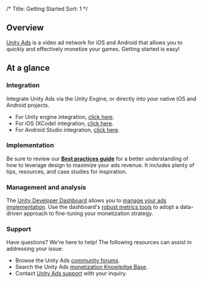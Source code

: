 /*
Title: Getting Started
Sort: 1
*/


## Overview
[Unity Ads](https://unity3d.com/solutions/mobile-monetization) is a video ad network for iOS and Android that allows you to quickly and effectively monetize your games. Getting started is easy!

## At a glance
### Integration
Integrate Unity Ads via the Unity Engine, or directly into your native iOS and Android projects.

- For Unity engine integration, [click here](https://unityads.unity3d.com/help/monetization/integration-guide-unity).
- For iOS (XCode) integration, [click here](https://unityads.unity3d.com/help/monetization/integration-guide-ios).
- For Android Studio integration, [click here](https://unityads.unity3d.com/help/monetization/integration-guide-android).

### Implementation
Be sure to review our **[Best practices guide](https://unityads.unity3d.com/help/monetization/best-practices)** for a better understanding of how to leverage design to maximize your ads revenue. It includes plenty of tips, resources, and case studies for inspiration.

### Management and analysis 
The [Unity Developer Dashboard](https://operate.dashboard.unity3d.com) allows you to [manage your ads implementation](https://unityads.unity3d.com/help/monetization/dashboard-guide). Use the dashboard's [robust metrics tools](https://unityads.unity3d.com/help/monetization/statistics) to adopt a data-driven approach to fine-tuning your monetization strategy.  

### Support
Have questions? We're here to help! The following resources can assist in addressing your issue:
- Browse the Unity Ads [community forums](https://forum.unity.com/forums/unity-ads.67/).
- Search the Unity Ads [monetization Knowledge Base](https://support.unity3d.com/hc/en-us/sections/201163835-Ads-Publishers).
- Contact [Unity Ads support](mailto:unityads-support@unity3d.com) with your inquiry.
